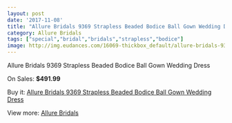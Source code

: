```yaml
---
layout: post
date: '2017-11-08'
title: "Allure Bridals 9369 Strapless Beaded Bodice Ball Gown Wedding Dress"
category: Allure Bridals
tags: ["special","bridal","bridals","strapless","bodice"]
image: http://img.eudances.com/16069-thickbox_default/allure-bridals-9369-strapless-beaded-bodice-ball-gown-wedding-dress.jpg
---
```

Allure Bridals 9369 Strapless Beaded Bodice Ball Gown Wedding Dress

On Sales: **$491.99**
<a href="https://www.eudances.com/en/allure-bridals/4724-allure-bridals-9369-strapless-beaded-bodice-ball-gown-wedding-dress.html"><amp-img layout="responsive" width="600" height="600" src="//img.eudances.com/16069-thickbox_default/allure-bridals-9369-strapless-beaded-bodice-ball-gown-wedding-dress.jpg" alt="Allure Bridals 9369 Strapless Beaded Bodice Ball Gown Wedding Dress 0" /></a>
<a href="https://www.eudances.com/en/allure-bridals/4724-allure-bridals-9369-strapless-beaded-bodice-ball-gown-wedding-dress.html"><amp-img layout="responsive" width="600" height="600" src="//img.eudances.com/16071-thickbox_default/allure-bridals-9369-strapless-beaded-bodice-ball-gown-wedding-dress.jpg" alt="Allure Bridals 9369 Strapless Beaded Bodice Ball Gown Wedding Dress 1" /></a>
<a href="https://www.eudances.com/en/allure-bridals/4724-allure-bridals-9369-strapless-beaded-bodice-ball-gown-wedding-dress.html"><amp-img layout="responsive" width="600" height="600" src="//img.eudances.com/16070-thickbox_default/allure-bridals-9369-strapless-beaded-bodice-ball-gown-wedding-dress.jpg" alt="Allure Bridals 9369 Strapless Beaded Bodice Ball Gown Wedding Dress 2" /></a>

Buy it: [Allure Bridals 9369 Strapless Beaded Bodice Ball Gown Wedding Dress](https://www.eudances.com/en/allure-bridals/4724-allure-bridals-9369-strapless-beaded-bodice-ball-gown-wedding-dress.html "Allure Bridals 9369 Strapless Beaded Bodice Ball Gown Wedding Dress")

View more: [Allure Bridals](https://www.eudances.com/en/2-allure-bridals "Allure Bridals")